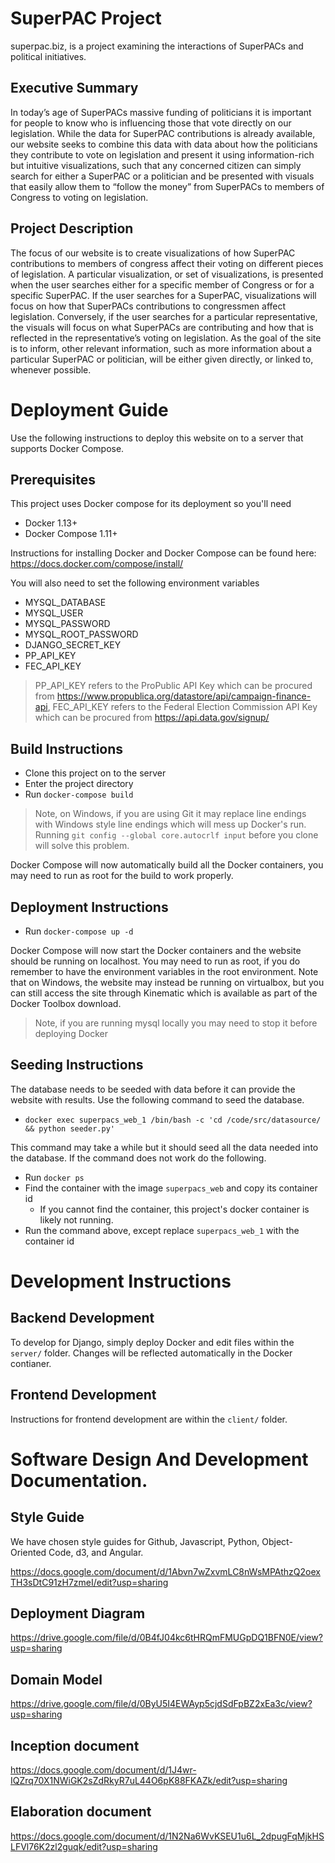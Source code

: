 # SuperPAC Project

superpac.biz, is a project examining the interactions of SuperPACs and political initiatives.

## Executive Summary

In today’s age of SuperPACs massive funding of politicians it is important for people to know who is influencing those that vote directly on our legislation. While the data for SuperPAC contributions is already available, our website seeks to combine this data with data about how the politicians they contribute to vote on legislation and present it using information-rich but intuitive visualizations, such that any concerned citizen can simply search for either a SuperPAC or a politician and be presented with visuals that easily allow them to “follow the money” from SuperPACs to members of Congress to voting on legislation.

## Project Description

The focus of our website is to create visualizations of how SuperPAC contributions to members of congress affect their voting on different pieces of legislation. A particular visualization, or set of visualizations, is presented when the user searches either for a specific member of Congress or for a specific SuperPAC. If the user searches for a SuperPAC, visualizations will focus on how that SuperPACs contributions to congressmen affect legislation. Conversely, if the user searches for a particular representative, the visuals will focus on what SuperPACs are contributing and how that is reflected in the representative’s voting on legislation. As the goal of the site is to inform, other relevant information, such as more information about a particular SuperPAC or politician, will be either given directly, or linked to, whenever possible.

# Deployment Guide

Use the following instructions to deploy this website on to a server that supports Docker Compose.

## Prerequisites
This project uses Docker compose for its deployment so you'll need
* Docker 1.13+
* Docker Compose 1.11+

Instructions for installing Docker and Docker Compose can be found here:
https://docs.docker.com/compose/install/

You will also need to set the following environment variables
* MYSQL_DATABASE
* MYSQL_USER
* MYSQL_PASSWORD
* MYSQL_ROOT_PASSWORD
* DJANGO_SECRET_KEY
* PP_API_KEY
* FEC_API_KEY

> PP_API_KEY refers to the ProPublic API Key which can be procured from https://www.propublica.org/datastore/api/campaign-finance-api,
> FEC_API_KEY refers to the Federal Election Commission API Key which can be procured from https://api.data.gov/signup/

## Build Instructions
* Clone this project on to the server
* Enter the project directory
* Run `docker-compose build`

> Note, on Windows, if you are using Git it may replace line endings with Windows style line endings which will mess up Docker's run. Running `git config --global core.autocrlf input` before you clone will solve this problem.

Docker Compose will now automatically build all the Docker containers, you may need to run as root for the build to work properly.

## Deployment Instructions
* Run `docker-compose up -d`

Docker Compose will now start the Docker containers and the website should be running on localhost. You may need to run as root, if you do remember to have the environment variables in the root environment. Note that on Windows, the website may instead be running on virtualbox, but you can still access the site through Kinematic which is available as part of the Docker Toolbox download.

> Note, if you are running mysql locally you may need to stop it before deploying Docker

## Seeding Instructions
The database needs to be seeded with data before it can provide the website with results. Use the following command to seed the database.
* `docker exec superpacs_web_1 /bin/bash -c 'cd /code/src/datasource/ && python seeder.py'`

This command may take a while but it should seed all the data needed into the database.
If the command does not work do the following.
* Run `docker ps`
* Find the container with the image `superpacs_web` and copy its container id
  * If you cannot find the container, this project's docker container is likely not running.
* Run the command above, except replace `superpacs_web_1` with the container id

# Development Instructions

## Backend Development

To develop for Django, simply deploy Docker and edit files within the `server/` folder. Changes will be reflected automatically in the Docker contianer.

## Frontend Development

Instructions for frontend development are within the `client/` folder.

# Software Design And Development Documentation.

## Style Guide

We have chosen style guides for Github, Javascript, Python, Object-Oriented Code, d3, and Angular.

https://docs.google.com/document/d/1Abvn7wZxvmLC8nWsMPAthzQ2oexTH3sDtC91zH7zmeI/edit?usp=sharing


## Deployment Diagram

https://drive.google.com/file/d/0B4fJ04kc6tHRQmFMUGpDQ1BFN0E/view?usp=sharing

## Domain Model

https://drive.google.com/file/d/0ByU5I4EWAyp5cjdSdFpBZ2xEa3c/view?usp=sharing

## Inception document

https://docs.google.com/document/d/1J4wr-IQZrq70X1NWiGK2sZdRkyR7uL44O6pK88FKAZk/edit?usp=sharing

## Elaboration document

https://docs.google.com/document/d/1N2Na6WvKSEU1u6L_2dpugFqMjkHSLFVl76K2zl2guqk/edit?usp=sharing
